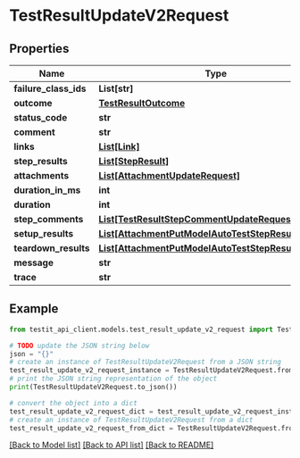 # TestResultUpdateV2Request


## Properties

Name | Type | Description | Notes
------------ | ------------- | ------------- | -------------
**failure_class_ids** | **List[str]** |  | [optional] 
**outcome** | [**TestResultOutcome**](TestResultOutcome.md) |  | [optional] 
**status_code** | **str** |  | [optional] 
**comment** | **str** |  | [optional] 
**links** | [**List[Link]**](Link.md) |  | [optional] 
**step_results** | [**List[StepResult]**](StepResult.md) |  | [optional] 
**attachments** | [**List[AttachmentUpdateRequest]**](AttachmentUpdateRequest.md) |  | [optional] 
**duration_in_ms** | **int** |  | [optional] 
**duration** | **int** |  | [optional] 
**step_comments** | [**List[TestResultStepCommentUpdateRequest]**](TestResultStepCommentUpdateRequest.md) |  | [optional] 
**setup_results** | [**List[AttachmentPutModelAutoTestStepResultsModel]**](AttachmentPutModelAutoTestStepResultsModel.md) |  | [optional] 
**teardown_results** | [**List[AttachmentPutModelAutoTestStepResultsModel]**](AttachmentPutModelAutoTestStepResultsModel.md) |  | [optional] 
**message** | **str** |  | [optional] 
**trace** | **str** |  | [optional] 

## Example

```python
from testit_api_client.models.test_result_update_v2_request import TestResultUpdateV2Request

# TODO update the JSON string below
json = "{}"
# create an instance of TestResultUpdateV2Request from a JSON string
test_result_update_v2_request_instance = TestResultUpdateV2Request.from_json(json)
# print the JSON string representation of the object
print(TestResultUpdateV2Request.to_json())

# convert the object into a dict
test_result_update_v2_request_dict = test_result_update_v2_request_instance.to_dict()
# create an instance of TestResultUpdateV2Request from a dict
test_result_update_v2_request_from_dict = TestResultUpdateV2Request.from_dict(test_result_update_v2_request_dict)
```
[[Back to Model list]](../README.md#documentation-for-models) [[Back to API list]](../README.md#documentation-for-api-endpoints) [[Back to README]](../README.md)


